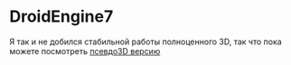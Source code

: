 # DroidEngine7


Я так и не добился стабильной работы полноценного 3D, так что пока можете посмотреть [псевдо3D версию](https://github.com/CodeDroidX/DroidEngine2)
